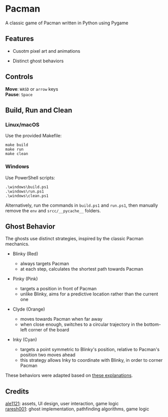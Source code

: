 # Pacman

A classic game of Pacman written in Python using Pygame

## Features

 - Cusotm pixel art and animations

- Distinct ghost behaviors

## Controls

__Move__: `WASD` or `arrow` keys
<br>
__Pause__: `Space`

## Build, Run and Clean

### Linux/macOS

Use the provided Makefile:

    make build
    make run
    make clean

### Windows

Use PowerShell scripts:

    .\windows\build.ps1
    .\windows\run.ps1
    .\windows\clean.ps1

Alternatively, run the commands in `build.ps1` and `run.ps1`, then manually remove the `env` and `srcc/__pycache__` folders. 

## Ghost Behavior

The ghosts use distinct strategies, inspired by the classic Pacman mechanics.
- Blinky (Red)
    - always targets Pacman
    - at each step, calculates the shortest path towards Pacman

- Pinky (Pink)
    - targets a position in front of Pacman
    - unlike Blinky, aims for a predictive location rather than the current one

- Clyde (Orange)
    - moves towards Pacman when far away
    - when close enough, switches to a circular trajectory in the bottom-left corner of the board

- Inky (Cyan)
    - targets a point symmetric to Blinky's position, relative to Pacman's position two moves ahead
    - this strategy allows Inky to coordinate with Blinky, in order to corner Pacman

These behaviors were adapted based on [these explanations](https://gameinternals.com/understanding-pac-man-ghost-behavior).

## Credits

[ale1121](https://github.com/ale1121): assets, UI design, user interaction, game logic
<br>
[raresh001](https://github.com/raresh001): ghost implementation, pathfinding algorithms, game logic